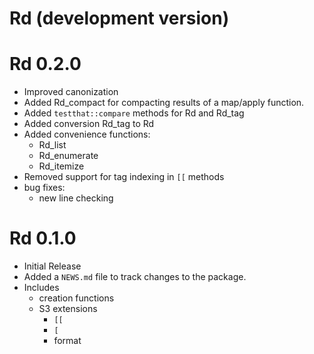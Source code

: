 # Rd (development version)

# Rd 0.2.0

* Improved canonization
* Added Rd_compact for compacting results of a map/apply function.
* Added `testthat::compare` methods for Rd and Rd_tag
* Added conversion Rd_tag to Rd
* Added convenience functions:
    + Rd_list
    + Rd_enumerate
    + Rd_itemize
* Removed support for tag indexing in `[[` methods
* bug fixes:
    + new line checking

# Rd 0.1.0

* Initial Release
* Added a `NEWS.md` file to track changes to the package.
* Includes 
    + creation functions
    + S3 extensions 
        - `[[`
        - `[`
        - format

